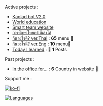 Active projects :

- [Kaolad bot V2.0](https://github.com/ronnapatp/kaoladbot) 
- [World education](https://github.com/ronnapatp/worldeducation) 
- [Smart team website](https://github.com/ronnapatp/smartteam-website) 
- [การศึกษาไทยเท่าที่เล่าได้](https://thedu.vercel.app/) 
- [กินอะไรดี? ver.Thai](https://todayfood.vercel.app/) : **65** menu 🍜
- [กินอะไรดี? ver.Eng](https://today-food-eng.vercel.app/) : **10** menu🍛
- [Today I learned](https://github.com/ronnapatp/today-I-learn/blob/main/README.md) : 📢 **1** Posts

Past projects :

- [In the office for...](https://in-the-office-for.web.app/) : **6** Country in website 🗾

Support me :

[![ko-fi](https://ko-fi.com/img/githubbutton_sm.svg)](https://ko-fi.com/K3K15DFWT)


[![Languages](https://github-readme-stats.vercel.app/api/top-langs/?username=ronnapatp&layout=compact&langs_count=10&hide_border=true&custom_title=Languages&bg_color=00000000)](https://github.com/narze)
